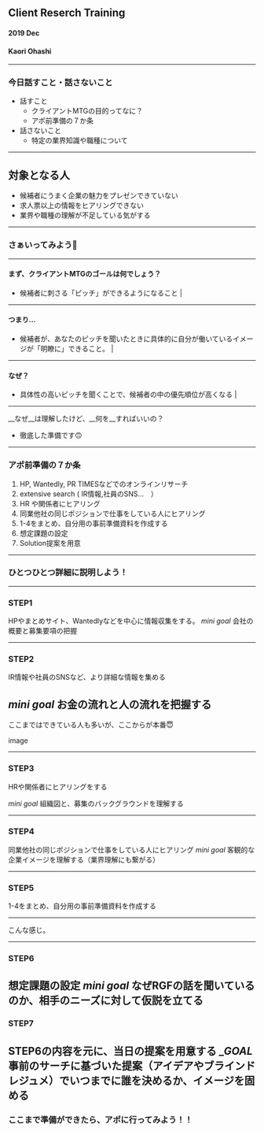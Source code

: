 ## Client Reserch Training
#### 2019 Dec 
#### Kaori Ohashi

---
### 今日話すこと・話さないこと
- 話すこと
  - クライアントMTGの目的ってなに？ 
  - アポ前準備の７か条 
- 話さないこと
  - 特定の業界知識や職種について 

---

## 対象となる人
- 候補者にうまく企業の魅力をプレゼンできていない 
- 求人票以上の情報をヒアリングできない 
- 業界や職種の理解が不足している気がする

---

### さぁいってみよう🤗

---

#### まず、クライアントMTGのゴールは何でしょう？
- 候補者に刺さる「ピッチ」ができるようになること  | 

---

#### つまり...  
- 候補者が、あなたのピッチを聞いたときに具体的に自分が働いているイメージが「明瞭に」できること。 |

---

#### なぜ？ 
- 具体性の高いピッチを聞くことで、候補者の中の優先順位が高くなる |

---

__なぜ__は理解したけど、__何を__すればいいの？

- 徹底した準備です🙃

---
### アポ前準備の７か条　
1. HP, Wantedly, PR TIMESなどでのオンラインリサーチ 
1. extensive  search ( IR情報,社員のSNS…　） 
1. HR や関係者にヒアリング 
1. 同業他社の同じポジションで仕事をしている人にヒアリング
1. 1-4をまとめ、自分用の事前準備資料を作成する
1. 想定課題の設定
1. Solution提案を用意

---
### ひとつひとつ詳細に説明しよう！

---
### STEP1
HPやまとめサイト、Wantedlyなどを中心に情報収集をする。
_mini goal_
会社の概要と募集要項の把握

---
### STEP2
IR情報や社員のSNSなど、より詳細な情報を集める

_mini goal_
お金の流れと人の流れを把握する
---
ここまではできている人も多いが、ここからが本番😇

image

---

### STEP3
HRや関係者にヒアリングをする

_mini goal_
組織図と、募集のバックグラウンドを理解する

---
### STEP4
同業他社の同じポジションで仕事をしている人にヒアリング
_mini goal_
客観的な企業イメージを理解する（業界理解にも繋がる）


---
### STEP5
1-4をまとめ、自分用の事前準備資料を作成する

---
こんな感じ。

---
### STEP6
想定課題の設定
_mini goal_
なぜRGFの話を聞いているのか、相手のニーズに対して仮説を立てる
---
### STEP7
STEP6の内容を元に、当日の提案を用意する
__GOAL_
事前のサーチに基づいた提案（アイデアやブラインドレジュメ）でいつまでに誰を決めるか、イメージを固める
---

### ここまで準備ができたら、アポに行ってみよう！！



